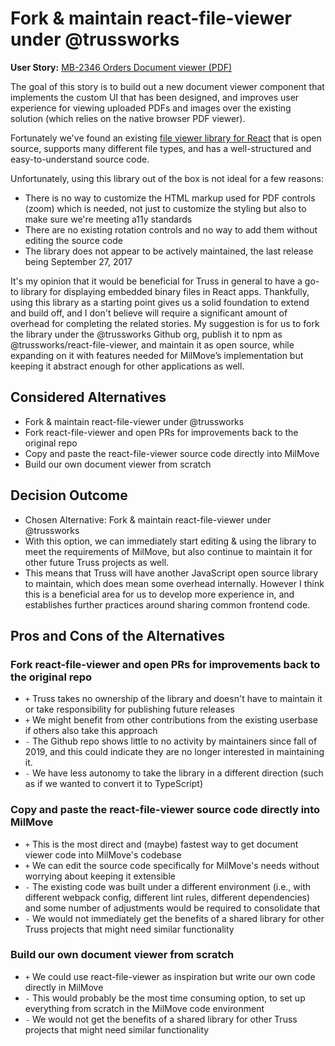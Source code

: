 # Fork & maintain react-file-viewer under @trussworks

**User Story:** [MB-2346 Orders Document viewer (PDF)](https://dp3.atlassian.net/browse/MB-2346)

The goal of this story is to build out a new document viewer component that implements the custom UI that has been designed, and improves user experience for viewing uploaded PDFs and images over the existing solution (which relies on the native browser PDF viewer).

Fortunately we've found an existing [file viewer library for React](https://github.com/plangrid/react-file-viewer) that is open source, supports many different file types, and has a well-structured and easy-to-understand source code.

Unfortunately, using this library out of the box is not ideal for a few reasons:

- There is no way to customize the HTML markup used for PDF controls (zoom) which is needed, not just to customize the styling but also to make sure we're meeting a11y standards
- There are no existing rotation controls and no way to add them without editing the source code
- The library does not appear to be actively maintained, the last release being September 27, 2017

It's my opinion that it would be beneficial for Truss in general to have a go-to library for displaying embedded binary files in React apps. Thankfully, using this library as a starting point gives us a solid foundation to extend and build off, and I don't believe will require a significant amount of overhead for completing the related stories. My suggestion is for us to fork the library under the @trussworks Github org, publish it to npm as @trussworks/react-file-viewer, and maintain it as open source, while expanding on it with features needed for MilMove’s implementation but keeping it abstract enough for other applications as well.

## Considered Alternatives

- Fork & maintain react-file-viewer under @trussworks
- Fork react-file-viewer and open PRs for improvements back to the original repo
- Copy and paste the react-file-viewer source code directly into MilMove
- Build our own document viewer from scratch

## Decision Outcome

- Chosen Alternative: Fork & maintain react-file-viewer under @trussworks
- With this option, we can immediately start editing & using the library to meet the requirements of MilMove, but also continue to maintain it for other future Truss projects as well.
- This means that Truss will have another JavaScript open source library to maintain, which does mean some overhead internally. However I think this is a beneficial area for us to develop more experience in, and establishes further practices around sharing common frontend code.

## Pros and Cons of the Alternatives

### Fork react-file-viewer and open PRs for improvements back to the original repo

- `+` Truss takes no ownership of the library and doesn't have to maintain it or take responsibility for publishing future releases
- `+` We might benefit from other contributions from the existing userbase if others also take this approach
- `-` The Github repo shows little to no activity by maintainers since fall of 2019, and this could indicate they are no longer interested in maintaining it.
- `-` We have less autonomy to take the library in a different direction (such as if we wanted to convert it to TypeScript)

### Copy and paste the react-file-viewer source code directly into MilMove

- `+` This is the most direct and (maybe) fastest way to get document viewer code into MilMove's codebase
- `+` We can edit the source code specifically for MilMove's needs without worrying about keeping it extensible
- `-` The existing code was built under a different environment (i.e., with different webpack config, different lint rules, different dependencies) and some number of adjustments would be required to consolidate that
- `-` We would not immediately get the benefits of a shared library for other Truss projects that might need similar functionality

### Build our own document viewer from scratch

- `+` We could use react-file-viewer as inspiration but write our own code directly in MilMove
- `-` This would probably be the most time consuming option, to set up everything from scratch in the MilMove code environment
- `-` We would not get the benefits of a shared library for other Truss projects that might need similar functionality
